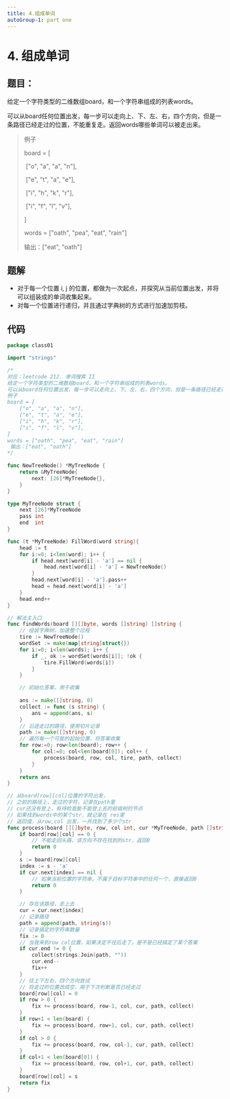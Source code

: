 ```yaml
---
title: 4.组成单词
autoGroup-1: part one
---
```


# 4. 组成单词



## 题目：

给定一个字符类型的二维数组board，和一个字符串组成的列表words。

可以从board任何位置出发，每一步可以走向上、下、左、右，四个方向，但是一条路径已经走过的位置，不能重复走。返回words哪些单词可以被走出来。

> 例子
>
> board = [
>
> ​	["o", "a", "a", "n"],
>
> ​	["e", "t", "a", "e"],
>
> ​	["i", "h", "k", "r"],
>
> ​	["i", "f", "l", "v"],
>
> ]
>
> words = ["oath", "pea", "eat", "rain"]
>
> 输出：["eat", "oath"]

## 题解

- 对于每一个位置 i, j 的位置，都做为一次起点，并探究从当前位置出发，并将可以组装成的单词收集起来。
- 对每一个位置进行递归，并且通过字典树的方式进行加速加剪枝。

## 代码

```go
package class01

import "strings"

/*
对应：leetcode 212. 单词搜索 II
给定一个字符类型的二维数组board，和一个字符串组成的列表words。
可以从board任何位置出发，每一步可以走向上、下、左、右，四个方向，但是一条路径已经走过的位置，不能重复走。返回words哪些单词可以被走出来。
例子
board = [
	["o", "a", "a", "n"],
	["e", "t", "a", "e"],
	["i", "h", "k", "r"],
	["i", "f", "l", "v"],
]
words = ["oath", "pea", "eat", "rain"]
 输出：["eat", "oath"]
*/

func NewTreeNode() *MyTreeNode {
	return &MyTreeNode{
		next: [26]*MyTreeNode{},
	}
}

type MyTreeNode struct {
	next [26]*MyTreeNode
	pass int
	end  int
}

func (t *MyTreeNode) FillWord(word string){
	head := t
	for i:=0; i<len(word); i++ {
		if head.next[word[i] - 'a'] == nil {
			head.next[word[i] - 'a'] = NewTreeNode()
		}
		head.next[word[i] - 'a'].pass++
		head = head.next[word[i] - 'a']
	}
	head.end++
}

// 解法主入口
func findWords(board [][]byte, words []string) []string {
	// 组装字典树，加速整个过程
	tire := NewTreeNode()
	wordSet := make(map[string]struct{})
	for i:=0; i<len(words); i++ {
		if _, ok := wordSet[words[i]]; !ok {
			tire.FillWord(words[i])
		}
	}

	// 初始化答案，用于收集
	
	ans := make([]string, 0)
	collect := func (s string) {
		ans = append(ans, s)
	}
	// 沿途走过的路径，使用切片记录
	path := make([]string, 0)
	// 遍历每一个可能的起始位置，将答案收集
	for row:=0; row<len(board); row++ {
		for col:=0; col<len(board[0]); col++ {
			process(board, row, col, tire, path, collect)
		}
	}
	return ans
}

// 从board[row][col]位置的字符出发，
// 之前的路径上，走过的字符，记录在path里
// cur还没有登上，有待检查能不能登上去的前缀树的节点
// 如果找到words中的某个str，就记录在 res里
// 返回值，从row,col 出发，一共找到了多少个str
func process(board [][]byte, row, col int, cur *MyTreeNode, path []string, collect func (s string)) int {
	if board[row][col] == 0 {
		// 不能走回头路，该方向不存在找到的str，返回0
		return 0
	}
	s := board[row][col]
	index := s - 'a'
	if cur.next[index] == nil {
		// 如果当前位置的字符串，不属于目标字符串中的任何一个，直接返回0
		return 0
	}

	// 存在该路径，走上去
	cur = cur.next[index]
	// 记录路径
	path = append(path, string(s))
	// 记录搞定的字符串数量
	fix := 0
	// 当我来到row col位置，如果决定不往后走了。是不是已经搞定了某个答案
	if cur.end != 0 {
		collect(strings.Join(path, ""))
		cur.end--
		fix++
	}
	// 往上下左右，四个方向尝试
	// 将走过的位置改成空，用于下次判断是否已经走过
	board[row][col] = 0
	if row > 0 {
		fix += process(board, row-1, col, cur, path, collect)
	}
	if row+1 < len(board) {
		fix += process(board, row+1, col, cur, path, collect)
	}
	if col > 0 {
		fix += process(board, row, col-1, cur, path, collect)
	}
	if col+1 < len(board[0]) {
		fix += process(board, row, col+1, cur, path, collect)
	}
	board[row][col] = s
	return fix
}

```

